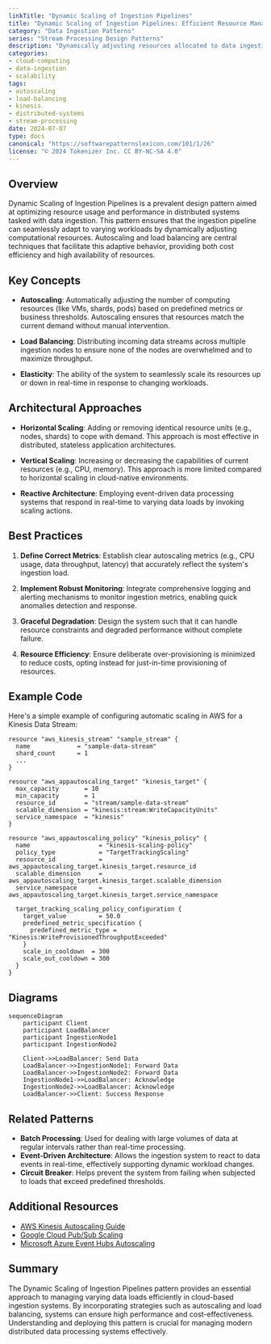 ```yaml
---
linkTitle: "Dynamic Scaling of Ingestion Pipelines"
title: "Dynamic Scaling of Ingestion Pipelines: Efficient Resource Management in Data Ingestion"
category: "Data Ingestion Patterns"
series: "Stream Processing Design Patterns"
description: "Dynamically adjusting resources allocated to data ingestion pipelines using techniques like autoscaling and load balancing to handle fluctuating data loads efficiently."
categories:
- cloud-computing
- data-ingestion
- scalability
tags:
- autoscaling
- load-balancing
- kinesis
- distributed-systems
- stream-processing
date: 2024-07-07
type: docs
canonical: "https://softwarepatternslexicon.com/101/1/26"
license: "© 2024 Tokenizer Inc. CC BY-NC-SA 4.0"
---
```


## Overview

Dynamic Scaling of Ingestion Pipelines is a prevalent design pattern aimed at optimizing resource usage and performance in distributed systems tasked with data ingestion. This pattern ensures that the ingestion pipeline can seamlessly adapt to varying workloads by dynamically adjusting computational resources. Autoscaling and load balancing are central techniques that facilitate this adaptive behavior, providing both cost efficiency and high availability of resources.

## Key Concepts

- **Autoscaling**: Automatically adjusting the number of computing resources (like VMs, shards, pods) based on predefined metrics or business thresholds. Autoscaling ensures that resources match the current demand without manual intervention.
  
- **Load Balancing**: Distributing incoming data streams across multiple ingestion nodes to ensure none of the nodes are overwhelmed and to maximize throughput.

- **Elasticity**: The ability of the system to seamlessly scale its resources up or down in real-time in response to changing workloads.

## Architectural Approaches

- **Horizontal Scaling**: Adding or removing identical resource units (e.g., nodes, shards) to cope with demand. This approach is most effective in distributed, stateless application architectures.
  
- **Vertical Scaling**: Increasing or decreasing the capabilities of current resources (e.g., CPU, memory). This approach is more limited compared to horizontal scaling in cloud-native environments.

- **Reactive Architecture**: Employing event-driven data processing systems that respond in real-time to varying data loads by invoking scaling actions.

## Best Practices

1. **Define Correct Metrics**: Establish clear autoscaling metrics (e.g., CPU usage, data throughput, latency) that accurately reflect the system's ingestion load.

2. **Implement Robust Monitoring**: Integrate comprehensive logging and alerting mechanisms to monitor ingestion metrics, enabling quick anomalies detection and response.
  
3. **Graceful Degradation**: Design the system such that it can handle resource constraints and degraded performance without complete failure.

4. **Resource Efficiency**: Ensure deliberate over-provisioning is minimized to reduce costs, opting instead for just-in-time provisioning of resources.

## Example Code

Here's a simple example of configuring automatic scaling in AWS for a Kinesis Data Stream:

```hcl
resource "aws_kinesis_stream" "sample_stream" {
  name             = "sample-data-stream"
  shard_count      = 1
  ...
}

resource "aws_appautoscaling_target" "kinesis_target" {
  max_capacity       = 10
  min_capacity       = 1
  resource_id        = "stream/sample-data-stream"
  scalable_dimension = "kinesis:stream:WriteCapacityUnits"
  service_namespace  = "kinesis"
}

resource "aws_appautoscaling_policy" "kinesis_policy" {
  name                   = "kinesis-scaling-policy"
  policy_type            = "TargetTrackingScaling"
  resource_id            = aws_appautoscaling_target.kinesis_target.resource_id
  scalable_dimension     = aws_appautoscaling_target.kinesis_target.scalable_dimension
  service_namespace      = aws_appautoscaling_target.kinesis_target.service_namespace

  target_tracking_scaling_policy_configuration {
    target_value         = 50.0
    predefined_metric_specification {
      predefined_metric_type = "Kinesis:WriteProvisionedThroughputExceeded"
    }
    scale_in_cooldown  = 300
    scale_out_cooldown = 300
  }
}
```

## Diagrams

```mermaid
sequenceDiagram
    participant Client
    participant LoadBalancer
    participant IngestionNode1
    participant IngestionNode2
    
    Client->>LoadBalancer: Send Data
    LoadBalancer->>IngestionNode1: Forward Data
    LoadBalancer->>IngestionNode2: Forward Data
    IngestionNode1->>LoadBalancer: Acknowledge
    IngestionNode2->>LoadBalancer: Acknowledge
    LoadBalancer->>Client: Success Response
```

## Related Patterns

- **Batch Processing**: Used for dealing with large volumes of data at regular intervals rather than real-time processing.
- **Event-Driven Architecture**: Allows the ingestion system to react to data events in real-time, effectively supporting dynamic workload changes.
- **Circuit Breaker**: Helps prevent the system from failing when subjected to loads that exceed predefined thresholds.

## Additional Resources

- [AWS Kinesis Autoscaling Guide](https://docs.aws.amazon.com/streams/latest/dev/kinesis-using-auto-scaling.html)
- [Google Cloud Pub/Sub Scaling](https://cloud.google.com/pubsub/docs/overview)
- [Microsoft Azure Event Hubs Autoscaling](https://learn.microsoft.com/en-us/azure/event-hubs/)

## Summary

The Dynamic Scaling of Ingestion Pipelines pattern provides an essential approach to managing varying data loads efficiently in cloud-based ingestion systems. By incorporating strategies such as autoscaling and load balancing, systems can ensure high performance and cost-effectiveness. Understanding and deploying this pattern is crucial for managing modern distributed data processing systems effectively.
